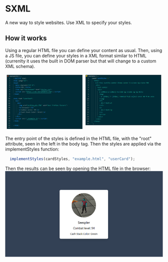 # SXML
A new way to style websites. Use XML to specify your styles.


## How it works

Using a regular HTML file you can define your content as usual. Then, using a JS file, you can define your styles in a XML format similar to HTML (currenlty it uses the built in DOM parser but that will change to a custom XML schema).

<div style="display:flex;">
  <div style="width:50%;padding:5px;">
    <img src="./pic_html.PNG"/>

  </div>
  <div style="width:50%;padding:5px;">
    <img src="./pic_sml.PNG"/>

  </div>
</div>

The entry point of the styles is defined in the HTML file, with the "root" attribute, seen in the left in the body tag. Then the styles are applied via the implementStyles function:

```js
  implementStyles(cardStyles, "example.html", "userCard");
```

Then the results can be seen by opening the HTML file in the browser:
<img src="./pic_result.PNG"/>
